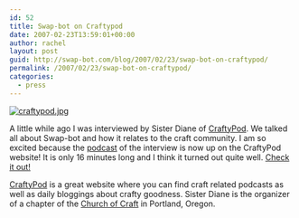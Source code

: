 ```yaml
---
id: 52
title: Swap-bot on Craftypod
date: 2007-02-23T13:59:01+00:00
author: rachel
layout: post
guid: http://swap-bot.com/blog/2007/02/23/swap-bot-on-craftypod/
permalink: /2007/02/23/swap-bot-on-craftypod/
categories:
  - press
---
```

[![craftypod.jpg](http://swap-bot.com/blog/wp-content/uploads/2007/02/craftypod.jpg)](http://craftypod.com/index.php)

A little while ago I was interviewed by Sister Diane of [CraftyPod](http://craftypod.com/index.php). We talked all about Swap-bot and how it relates to the craft community. I am so excited because the [podcast](http://craftypod.com/?p=97) of the interview is now up on the CraftyPod website! It is only 16 minutes long and I think it turned out quite well. [Check it out!](http://craftypod.com/?p=97)

[CraftyPod](http://craftypod.com/index.php) is a great website where you can find craft related podcasts as well as daily bloggings about crafty goodness. Sister Diane is the organizer of a chapter of the [Church of Craft](http://www.churchofcraft.org/index.html) in Portland, Oregon.